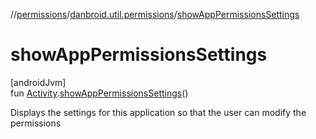 //[permissions](../../index.md)/[danbroid.util.permissions](index.md)/[showAppPermissionsSettings](show-app-permissions-settings.md)

# showAppPermissionsSettings

[androidJvm]\
fun [Activity](https://developer.android.com/reference/kotlin/android/app/Activity.html).[showAppPermissionsSettings](show-app-permissions-settings.md)()

Displays the settings for this application so that the user can modify the permissions
